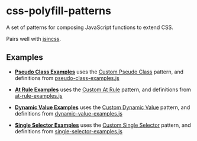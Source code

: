 # css-polyfill-patterns

A set of patterns for composing JavaScript functions to extend CSS.

Pairs well with [jsincss](https://github.com/tomhodgins/jsincss).

## Examples

- **[Pseudo Class Examples](https://tomhodgins.github.io/css-polyfill-patterns/demo/html/pseudo-class-examples.html)** uses the [Custom Pseudo Class](lib/custom-pseudo-class.js) pattern, and definitions from [pseudo-class-examples.js](examples/pseudo-class-examples.js)

- **[At Rule Examples](https://tomhodgins.github.io/css-polyfill-patterns/demo/html/at-rule-examples.html)** uses the [Custom At Rule](lib/custom-at-rule.js) pattern, and definitions from [at-rule-examples.js](examples/at-rule-examples.js)

- **[Dynamic Value Examples](https://tomhodgins.github.io/css-polyfill-patterns/demo/html/dynamic-value-examples.html)** uses the [Custom Dynamic Value](lib/custom-dynamic-value.js) pattern, and definitions from [dynamic-value-examples.js](examples/dynamic-value-examples.js)

- **[Single Selector Examples](https://tomhodgins.github.io/css-polyfill-patterns/demo/html/single-selector-examples.html)** uses the [Custom Single Selector](lib/custom-single-selector.js) pattern, and definitions from [single-selector-examples.js](examples/single-selector-examples.js)